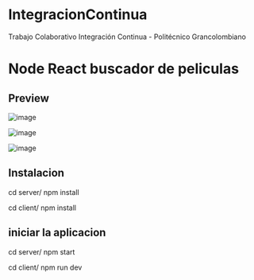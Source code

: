 # IntegracionContinua
Trabajo Colaborativo Integración Continua - Politécnico Grancolombiano

# Node React buscador de peliculas 

## Preview
![image](https://user-images.githubusercontent.com/52834318/199044629-3ed88b3e-c99e-4429-9217-8ca975f6ce1f.png)

![image](https://user-images.githubusercontent.com/52834318/199050258-e27b32d4-3560-47a9-9ec2-8987b0e50fb8.png)

![image](https://user-images.githubusercontent.com/52834318/199046138-ef7c6138-c763-4020-8f8e-f2ac084c055f.png)


## Instalacion
cd server/
npm install

cd client/
npm install

## iniciar la aplicacion
cd server/
npm start

cd client/
npm run dev